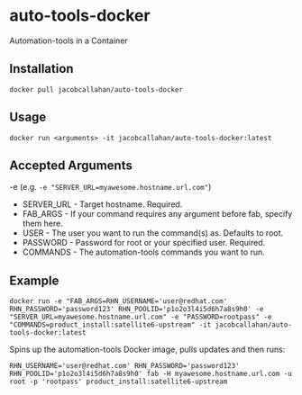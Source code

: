 # auto-tools-docker
Automation-tools in a Container

Installation
------------
```docker pull jacobcallahan/auto-tools-docker```

Usage
-----
```docker run <arguments> -it jacobcallahan/auto-tools-docker:latest```

Accepted Arguments
------------------
-e  (e.g. ```-e "SERVER_URL=myawesome.hostname.url.com"```)
 * SERVER_URL - Target hostname. Required.
 * FAB_ARGS - If your command requires any argument before fab, specify them here.
 * USER - The user you want to run the command(s) as. Defaults to root.
 * PASSWORD - Password for root or your specified user. Required.
 * COMMANDS - The automation-tools commands you want to run.

Example
-------
```docker run -e "FAB_ARGS=RHN_USERNAME='user@redhat.com' RHN_PASSWORD='password123' RHN_POOLID='p1o2o3l4i5d6h7a8s9h0' -e "SERVER_URL=myawesome.hostname.url.com" -e "PASSWORD=rootpass" -e "COMMANDS=product_install:satellite6-upstream" -it jacobcallahan/auto-tools-docker:latest```

Spins up the automation-tools Docker image, pulls updates and then runs:

```RHN_USERNAME='user@redhat.com' RHN_PASSWORD='password123' RHN_POOLID='p1o2o3l4i5d6h7a8s9h0' fab -H myawesome.hostname.url.com -u root -p 'rootpass' product_install:satellite6-upstream```
